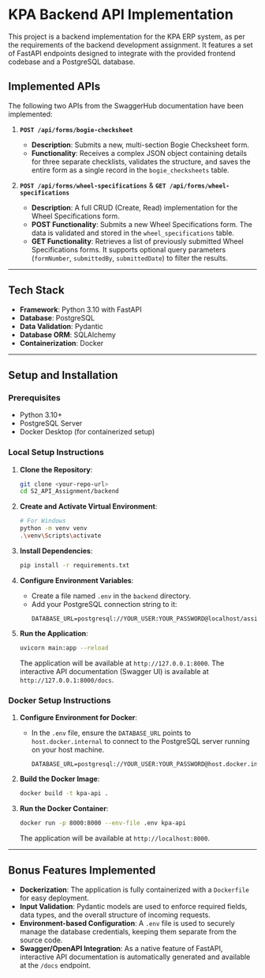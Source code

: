# KPA Backend API Implementation

This project is a backend implementation for the KPA ERP system, as per the requirements of the backend development assignment. It features a set of FastAPI endpoints designed to integrate with the provided frontend codebase and a PostgreSQL database.

## Implemented APIs

The following two APIs from the SwaggerHub documentation have been implemented:

1.  **`POST /api/forms/bogie-checksheet`**
    * **Description**: Submits a new, multi-section Bogie Checksheet form.
    * **Functionality**: Receives a complex JSON object containing details for three separate checklists, validates the structure, and saves the entire form as a single record in the `bogie_checksheets` table.

2.  **`POST /api/forms/wheel-specifications`** & **`GET /api/forms/wheel-specifications`**
    * **Description**: A full CRUD (Create, Read) implementation for the Wheel Specifications form.
    * **POST Functionality**: Submits a new Wheel Specifications form. The data is validated and stored in the `wheel_specifications` table.
    * **GET Functionality**: Retrieves a list of previously submitted Wheel Specifications forms. It supports optional query parameters (`formNumber`, `submittedBy`, `submittedDate`) to filter the results.

---

## Tech Stack

* **Framework**: Python 3.10 with FastAPI
* **Database**: PostgreSQL
* **Data Validation**: Pydantic
* **Database ORM**: SQLAlchemy
* **Containerization**: Docker

---

## Setup and Installation

### Prerequisites
* Python 3.10+
* PostgreSQL Server
* Docker Desktop (for containerized setup)

### Local Setup Instructions

1.  **Clone the Repository**:
    ```bash
    git clone <your-repo-url>
    cd S2_API_Assignment/backend
    ```

2.  **Create and Activate Virtual Environment**:
    ```bash
    # For Windows
    python -m venv venv
    .\venv\Scripts\activate
    ```

3.  **Install Dependencies**:
    ```bash
    pip install -r requirements.txt
    ```

4.  **Configure Environment Variables**:
    * Create a file named `.env` in the `backend` directory.
    * Add your PostgreSQL connection string to it:
        ```
        DATABASE_URL=postgresql://YOUR_USER:YOUR_PASSWORD@localhost/assignment_db
        ```

5.  **Run the Application**:
    ```bash
    uvicorn main:app --reload
    ```
    The application will be available at `http://127.0.0.1:8000`. The interactive API documentation (Swagger UI) is available at `http://127.0.0.1:8000/docs`.

### Docker Setup Instructions

1.  **Configure Environment for Docker**:
    * In the `.env` file, ensure the `DATABASE_URL` points to `host.docker.internal` to connect to the PostgreSQL server running on your host machine.
        ```
        DATABASE_URL=postgresql://YOUR_USER:YOUR_PASSWORD@host.docker.internal/assignment_db
        ```

2.  **Build the Docker Image**:
    ```bash
    docker build -t kpa-api .
    ```

3.  **Run the Docker Container**:
    ```bash
    docker run -p 8000:8000 --env-file .env kpa-api
    ```
    The application will be available at `http://localhost:8000`.

---

## Bonus Features Implemented

* **Dockerization**: The application is fully containerized with a `Dockerfile` for easy deployment.
* **Input Validation**: Pydantic models are used to enforce required fields, data types, and the overall structure of incoming requests.
* **Environment-based Configuration**: A `.env` file is used to securely manage the database credentials, keeping them separate from the source code.
* **Swagger/OpenAPI Integration**: As a native feature of FastAPI, interactive API documentation is automatically generated and available at the `/docs` endpoint.

